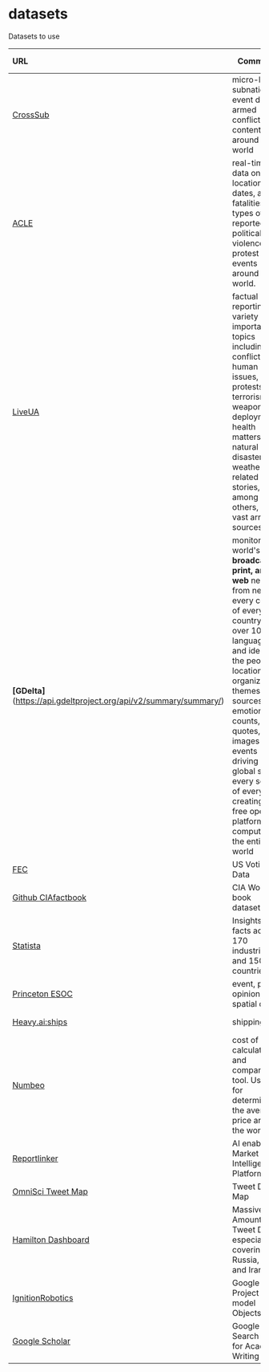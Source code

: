 # datasets
Datasets to use

| URL | Comments | Free (Y/N) | Category |
| :----- | --- | ---: | --- |
| [CrossSub](http://cross-sub.org/) | micro-level, subnational event data on armed conflict and contention around the world | Y   | Conflict |
| [ACLE](https://acleddata.com/#/dashboard) | real-time data on the locations, dates, actors, fatalities, and types of all reported political violence and protest events around the world. | Y   | Conflict |
| [LiveUA](https://liveuamap.com/) | factual reporting of a variety of important topics including conflicts, human rights issues, protests, terrorism, weapons deployment, health matters, natural disasters, and weather related stories, among others, from a vast array of sources | Y   | Conflict |
| **[GDelta]**(https://api.gdeltproject.org/api/v2/summary/summary/) | monitors the world's **TV broadcast, print, and web** news from nearly every corner of every country in over 100 languages and identifies the people, locations, organizations, themes, sources, emotions, counts, quotes, images and events driving our global society every second of every day, creating a free open platform for computing on the entire world | Y   | Populations & People |
| [FEC](https://www.fec.gov/data/) | US Voting Data | Y   | Populations & People |
| [Github CIAfactbook](https://github.com/woosal1337/cia/tree/main/datasets) | CIA Word fact book datasets | Y   | Populations & People |
| [Statista](https://www.statista.com/) | Insights and facts across 170 industries and 150+ countries | Y   | Populations & People |
| [Princeton ESOC](https://esoc.princeton.edu/data) |event, public opinion, and spatial data|Y|Populations & People|
| [Heavy.ai:ships](https://www.heavy.ai/demos/ships) | shipping | Y   | Populations & People |
| [Numbeo](https://www.numbeo.com/cost-of-living/) | cost of living calculator and comparison tool. Useful for determining the average price around the world.|Y|Finance & Business|
| [Reportlinker](https://ai.reportlinker.com/pricing) | AI enabled Market Intelligence Platform | N | Finance & Business|
| [OmniSci Tweet Map](https://scl2-04-gpu03.mapd.com/) | Tweet Data Map | Y   | Social Media |
| [Hamilton Dashboard](https://securingdemocracy.gmfus.org/hamilton-dashboard) | Massive Amounts of Tweet Data especially covering Russia, China, and Iran| Y | Social Media|
| [IgnitionRobotics](https://app.ignitionrobotics.org/dashboard) | Google Project to 3d model Objects | Y   | Scans |
| [Google Scholar](https://scholar.google.com/schhp?hl=en) | Google Search Power for Academic Writing | Y | Academic|
